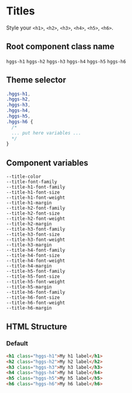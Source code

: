 # Titles

Style your `<h1>`, `<h2>`, `<h3>`, `<h4>`, `<h5>`, `<h6>`.

## Root component class name

`hggs-h1`
`hggs-h2`
`hggs-h3`
`hggs-h4`
`hggs-h5`
`hggs-h6`

## Theme selector

```css
.hggs-h1,
.hggs-h2,
.hggs-h3,
.hggs-h4,
.hggs-h5,
.hggs-h6 {
  /*
  ... put here variables ...
  */
}
```

## Component variables

```
--title-color
--title-font-family
--title-h1-font-family
--title-h1-font-size
--title-h1-font-weight
--title-h1-margin
--title-h2-font-family
--title-h2-font-size
--title-h2-font-weight
--title-h2-margin
--title-h3-font-family
--title-h3-font-size
--title-h3-font-weight
--title-h3-margin
--title-h4-font-family
--title-h4-font-size
--title-h4-font-weight
--title-h4-margin
--title-h5-font-family
--title-h5-font-size
--title-h5-font-weight
--title-h5-margin
--title-h6-font-family
--title-h6-font-size
--title-h6-font-weight
--title-h6-margin
```

## HTML Structure

### Default

```html
<h1 class="hggs-h1">My h1 label</h1>
<h2 class="hggs-h2">My h2 label</h2>
<h3 class="hggs-h3">My h3 label</h3>
<h4 class="hggs-h4">My h4 label</h4>
<h5 class="hggs-h5">My h5 label</h5>
<h6 class="hggs-h6">My h6 label</h6>
```
